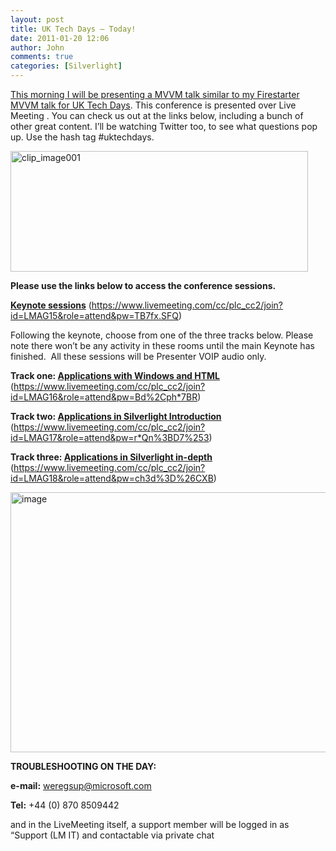 ```yaml
---
layout: post
title: UK Tech Days – Today!
date: 2011-01-20 12:06
author: John
comments: true
categories: [Silverlight]
---
```

<p><a href="http://blogs.msdn.com/b/ukmsdn/archive/2010/11/30/build-an-app-for-that-techdays-online-conference-20-january.aspx">This morning I will be presenting a MVVM talk similar to my Firestarter MVVM talk for UK Tech Days</a>. This conference is presented over Live Meeting . You can check us out at the links below, including a bunch of other great content. I’ll be watching Twitter too, to see what questions pop up. Use the hash tag #uktechdays. </p>  <p><a href="http://click.email.microsoftemail.com/?qs=73a278b7e2787b18ee116c24935e3e2e4265aaf4eb6c819e01e9301c6108acee1282f3551ab7f243"><img title="clip_image001" border="0" alt="clip_image001" src="http://blogs.msdn.com/cfs-file.ashx/__key/CommunityServer-Blogs-Components-WeblogFiles/00-00-01-39-66-metablogapi/2816.clip_5F00_image001_5F00_1B38CF4D.jpg" width="476" height="193" /></a></p>  <p><strong>Please use the links below to access the conference sessions.</strong></p>  <p><a href="https://www.livemeeting.com/cc/plc_cc2/join?id=LMAG15&amp;role=attend&amp;pw=TB7fx.SFQ"><strong>Keynote sessions</strong></a> (<a href="https://www.livemeeting.com/cc/plc_cc2/join?id=LMAG15&amp;role=attend&amp;pw=TB7fx.SFQ">https://www.livemeeting.com/cc/plc_cc2/join?id=LMAG15&amp;role=attend&amp;pw=TB7fx.SFQ</a>)</p>  <p>Following the keynote, choose from one of the three tracks below. Please note there won’t be any activity in these rooms until the main Keynote has finished.&#160; All these sessions will be Presenter VOIP audio only. </p>  <p><strong>Track one: </strong><a href="https://www.livemeeting.com/cc/plc_cc2/join?id=LMAG16&amp;role=attend&amp;pw=Bd%2Cph*7BR"><strong>Applications with Windows and HTML</strong></a> (<a href="https://www.livemeeting.com/cc/plc_cc2/join?id=LMAG16&amp;role=attend&amp;pw=Bd%2Cph*7BR">https://www.livemeeting.com/cc/plc_cc2/join?id=LMAG16&amp;role=attend&amp;pw=Bd%2Cph*7BR</a>)</p>  <p><strong>Track two: </strong><a href="https://www.livemeeting.com/cc/plc_cc2/join?id=LMAG17&amp;role=attend&amp;pw=r*Qn%3BD7%253"><strong>Applications in Silverlight Introduction</strong></a> (<a href="https://www.livemeeting.com/cc/plc_cc2/join?id=LMAG17&amp;role=attend&amp;pw=r*Qn%3BD7%253">https://www.livemeeting.com/cc/plc_cc2/join?id=LMAG17&amp;role=attend&amp;pw=r*Qn%3BD7%253</a>)</p>  <p><strong>Track three: </strong><a href="https://www.livemeeting.com/cc/plc_cc2/join?id=LMAG18&amp;role=attend&amp;pw=ch3d%3D%26CXB"><strong>Applications in Silverlight in-depth</strong></a> (<a href="https://www.livemeeting.com/cc/plc_cc2/join?id=LMAG18&amp;role=attend&amp;pw=ch3d%3D%26CXB">https://www.livemeeting.com/cc/plc_cc2/join?id=LMAG18&amp;role=attend&amp;pw=ch3d%3D%26CXB</a>)</p>  <p><a href="/wp-content/uploads/files/media/image/Windows-Live-Writer/1f285a863b60_7EF2/image_2.png"><img style="background-image: none; border-bottom: 0px; border-left: 0px; padding-left: 0px; padding-right: 0px; display: inline; border-top: 0px; border-right: 0px; padding-top: 0px" title="image" border="0" alt="image" src="/wp-content/uploads/files/media/image/Windows-Live-Writer/1f285a863b60_7EF2/image_thumb.png" width="531" height="416" /></a></p>  <p><b>TROUBLESHOOTING ON THE DAY:</b></p>  <p><b>e-mail:</b> <a href="mailto:weregsup@microsoft.com">weregsup@microsoft.com</a></p>  <p><b>Tel:</b> +44 (0) 870 8509442 </p>  <p>and in the LiveMeeting itself, a support member will be logged in as “Support (LM IT) and contactable via private chat</p>

